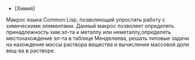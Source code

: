- [Химия]

Макрос языка Common Lisp, позволяющий упростить работу с химическими элементами. 
Данный макрос позволяет определять принадлежность хим.эл-та к металлу или неметаллу,определять местонахождение эл-та в таблице Менделеева,
решать типовые задачи на нахождение массы раствора вещества и вычисление массовой доли вещ-ва в растворе.

